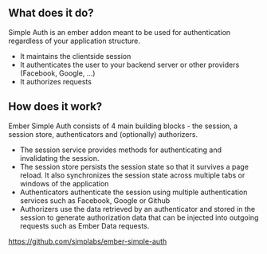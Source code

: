 ## What does it do?

Simple Auth is an ember addon meant to be used for authentication regardless of your application structure.

* It maintains the clientside session
* It authenticates the user to your backend server or other providers (Facebook, Google, ...)
* It authorizes requests

## How does it work?

Ember Simple Auth consists of 4 main building blocks - the session, a session store, authenticators and (optionally) authorizers.

* The session service provides methods for authenticating and invalidating the session.
* The session store persists the session state so that it survives a page reload. It also synchronizes the session state across multiple tabs or windows of the application
* Authenticators authenticate the session using multiple authentication services such as Facebook, Google or Github
* Authorizers use the data retrieved by an authenticator and stored in the session to generate authorization data that can be injected into outgoing requests such as Ember Data requests.

https://github.com/simplabs/ember-simple-auth